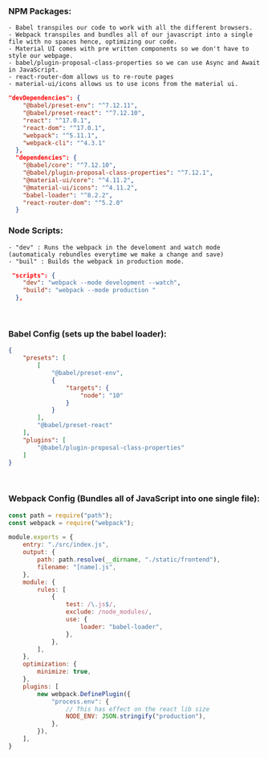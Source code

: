 ### NPM Packages:
    - Babel transpiles our code to work with all the different browsers.
    - Webpack transpiles and bundles all of our javascript into a single file with no spaces hence, optimizing our code.
    - Material UI comes with pre written components so we don't have to style our webpage.
    - babel/plugin-proposal-class-properties so we can use Async and Await in JavaScript.
    - react-router-dom allows us to re-route pages
    - material-ui/icons allows us to use icons from the material ui.

```json
"devDependencies": {
    "@babel/preset-env": "^7.12.11",
    "@babel/preset-react": "^7.12.10",
    "react": "^17.0.1",
    "react-dom": "^17.0.1",
    "webpack": "^5.11.1",
    "webpack-cli": "^4.3.1"
  },
  "dependencies": {
    "@babel/core": "^7.12.10",
    "@babel/plugin-proposal-class-properties": "^7.12.1",
    "@material-ui/core": "^4.11.2",
    "@material-ui/icons": "^4.11.2",
    "babel-loader": "^8.2.2",
    "react-router-dom": "^5.2.0"
  }
```
### Node Scripts:
    - "dev" : Runs the webpack in the develoment and watch mode (automaticaly rebundles everytime we make a change and save)
    - "buil" : Builds the webpack in production mode.
```json
 "scripts": {
    "dev": "webpack --mode development --watch",
    "build": "webpack --mode production "
  },
```

</br>

### Babel Config (sets up the babel loader):

```json
{
    "presets": [
        [
            "@babel/preset-env",
            {
                "targets": {
                    "node": "10"
                }
            }
        ],
        "@babel/preset-react"
    ],
    "plugins": [
        "@babel/plugin-proposal-class-properties"
    ]
}
```

</br>

### Webpack Config (Bundles all of JavaScript into one single file):

```javascript
const path = require("path");
const webpack = require("webpack");

module.exports = {
    entry: "./src/index.js",
    output: {
        path: path.resolve(__dirname, "./static/frontend"),
        filename: "[name].js",
    },
    module: {
        rules: [
            {
                test: /\.js$/,
                exclude: /node_modules/,
                use: {
                    loader: "babel-loader",
                },
            },
        ],
    },
    optimization: {
        minimize: true,
    },
    plugins: [
        new webpack.DefinePlugin({
            "process.env": {
                // This has effect on the react lib size
                NODE_ENV: JSON.stringify("production"),
            },
        }),
    ],
}
```